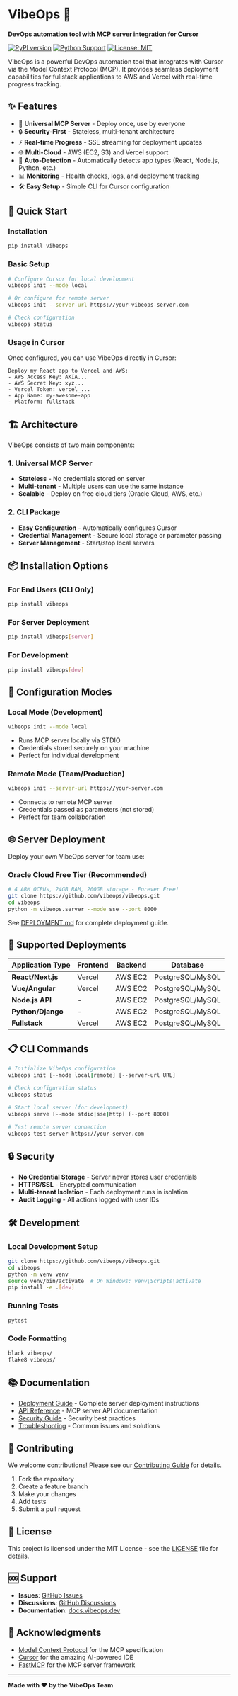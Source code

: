 # VibeOps 🚀

**DevOps automation tool with MCP server integration for Cursor**

[![PyPI version](https://badge.fury.io/py/vibeops.svg)](https://badge.fury.io/py/vibeops)
[![Python Support](https://img.shields.io/pypi/pyversions/vibeops.svg)](https://pypi.org/project/vibeops/)
[![License: MIT](https://img.shields.io/badge/License-MIT-yellow.svg)](https://opensource.org/licenses/MIT)

VibeOps is a powerful DevOps automation tool that integrates with Cursor via the Model Context Protocol (MCP). It provides seamless deployment capabilities for fullstack applications to AWS and Vercel with real-time progress tracking.

## ✨ Features

- 🎯 **Universal MCP Server** - Deploy once, use by everyone
- 🔒 **Security-First** - Stateless, multi-tenant architecture
- ⚡ **Real-time Progress** - SSE streaming for deployment updates
- 🌐 **Multi-Cloud** - AWS (EC2, S3) and Vercel support
- 🤖 **Auto-Detection** - Automatically detects app types (React, Node.js, Python, etc.)
- 📊 **Monitoring** - Health checks, logs, and deployment tracking
- 🛠️ **Easy Setup** - Simple CLI for Cursor configuration

## 🚀 Quick Start

### Installation

```bash
pip install vibeops
```

### Basic Setup

```bash
# Configure Cursor for local development
vibeops init --mode local

# Or configure for remote server
vibeops init --server-url https://your-vibeops-server.com

# Check configuration
vibeops status
```

### Usage in Cursor

Once configured, you can use VibeOps directly in Cursor:

```
Deploy my React app to Vercel and AWS:
- AWS Access Key: AKIA...
- AWS Secret Key: xyz...
- Vercel Token: vercel_...
- App Name: my-awesome-app
- Platform: fullstack
```

## 🏗️ Architecture

VibeOps consists of two main components:

### 1. Universal MCP Server
- **Stateless** - No credentials stored on server
- **Multi-tenant** - Multiple users can use the same instance
- **Scalable** - Deploy on free cloud tiers (Oracle Cloud, AWS, etc.)

### 2. CLI Package
- **Easy Configuration** - Automatically configures Cursor
- **Credential Management** - Secure local storage or parameter passing
- **Server Management** - Start/stop local servers

## 📦 Installation Options

### For End Users (CLI Only)
```bash
pip install vibeops
```

### For Server Deployment
```bash
pip install vibeops[server]
```

### For Development
```bash
pip install vibeops[dev]
```

## 🔧 Configuration Modes

### Local Mode (Development)
```bash
vibeops init --mode local
```
- Runs MCP server locally via STDIO
- Credentials stored securely on your machine
- Perfect for individual development

### Remote Mode (Team/Production)
```bash
vibeops init --server-url https://your-server.com
```
- Connects to remote MCP server
- Credentials passed as parameters (not stored)
- Perfect for team collaboration

## 🌐 Server Deployment

Deploy your own VibeOps server for team use:

### Oracle Cloud Free Tier (Recommended)
```bash
# 4 ARM OCPUs, 24GB RAM, 200GB storage - Forever Free!
git clone https://github.com/vibeops/vibeops.git
cd vibeops
python -m vibeops.server --mode sse --port 8000
```

See [DEPLOYMENT.md](DEPLOYMENT.md) for complete deployment guide.

## 🎯 Supported Deployments

| Application Type | Frontend | Backend | Database |
|-----------------|----------|---------|----------|
| **React/Next.js** | Vercel | AWS EC2 | PostgreSQL/MySQL |
| **Vue/Angular** | Vercel | AWS EC2 | PostgreSQL/MySQL |
| **Node.js API** | - | AWS EC2 | PostgreSQL/MySQL |
| **Python/Django** | - | AWS EC2 | PostgreSQL/MySQL |
| **Fullstack** | Vercel | AWS EC2 | PostgreSQL/MySQL |

## 📋 CLI Commands

```bash
# Initialize VibeOps configuration
vibeops init [--mode local|remote] [--server-url URL]

# Check configuration status
vibeops status

# Start local server (for development)
vibeops serve [--mode stdio|sse|http] [--port 8000]

# Test remote server connection
vibeops test-server https://your-server.com
```

## 🔒 Security

- **No Credential Storage** - Server never stores user credentials
- **HTTPS/SSL** - Encrypted communication
- **Multi-tenant Isolation** - Each deployment runs in isolation
- **Audit Logging** - All actions logged with user IDs

## 🛠️ Development

### Local Development Setup
```bash
git clone https://github.com/vibeops/vibeops.git
cd vibeops
python -m venv venv
source venv/bin/activate  # On Windows: venv\Scripts\activate
pip install -e .[dev]
```

### Running Tests
```bash
pytest
```

### Code Formatting
```bash
black vibeops/
flake8 vibeops/
```

## 📚 Documentation

- [Deployment Guide](DEPLOYMENT.md) - Complete server deployment instructions
- [API Reference](docs/api.md) - MCP server API documentation
- [Security Guide](docs/security.md) - Security best practices
- [Troubleshooting](docs/troubleshooting.md) - Common issues and solutions

## 🤝 Contributing

We welcome contributions! Please see our [Contributing Guide](CONTRIBUTING.md) for details.

1. Fork the repository
2. Create a feature branch
3. Make your changes
4. Add tests
5. Submit a pull request

## 📄 License

This project is licensed under the MIT License - see the [LICENSE](LICENSE) file for details.

## 🆘 Support

- **Issues**: [GitHub Issues](https://github.com/vibeops/vibeops/issues)
- **Discussions**: [GitHub Discussions](https://github.com/vibeops/vibeops/discussions)
- **Documentation**: [docs.vibeops.dev](https://docs.vibeops.dev)

## 🙏 Acknowledgments

- [Model Context Protocol](https://modelcontextprotocol.io/) for the MCP specification
- [Cursor](https://cursor.sh/) for the amazing AI-powered IDE
- [FastMCP](https://github.com/jlowin/fastmcp) for the MCP server framework

---

**Made with ❤️ by the VibeOps Team**
